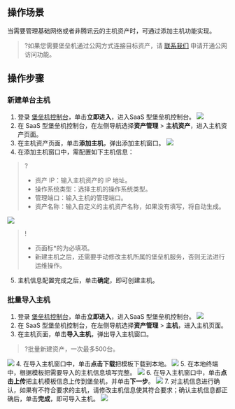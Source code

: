 ## 操作场景
当需要管理基础网络或者非腾讯云的主机资产时，可通过添加主机功能实现。
>?如果您需要堡垒机通过公网方式连接目标资产，请 [联系我们](https://cloud.tencent.com/online-service?from=connect-us) 申请开通公网访问功能。

## 操作步骤
### 新建单台主机
1. 登录 [堡垒机控制台](https://console.cloud.tencent.com/dsgc/bh)，单击**立即进入**，进入SaaS 型堡垒机控制台。
![](https://qcloudimg.tencent-cloud.cn/raw/b2f6673b0cad7c2f423a6b6e287179af.png)
2. 在 SaaS 型堡垒机控制台，在左侧导航选择**资产管理** > **主机资产**，进入主机资产页面。
3. 在主机资产页面，单击**添加主机**，弹出添加主机窗口。
![](https://qcloudimg.tencent-cloud.cn/raw/50be7718d2be53c98732e34096f04058.png)
4. 在添加主机窗口中，需配置如下主机信息：
>?
>- 资产 IP：输入主机资产的 IP 地址。
>- 操作系统类型：选择主机的操作系统类型。
>- 管理端口：输入主机的管理端口。
>- 资产名称：输入自定义的主机资产名称，如果没有填写，将自动生成。
>
![](https://qcloudimg.tencent-cloud.cn/raw/69070b50a551f4555f8bf94796853b71.png)
>!
>- 页面标*的为必填项。
>- 新建主机之后，还需要手动修改主机所属的堡垒机服务，否则无法进行运维操作。
5. 主机信息配置完成之后，单击**确定**，即可创建主机。

### 批量导入主机
1. 登录 [堡垒机控制台](https://console.cloud.tencent.com/dsgc/bh)，单击**立即进入**，进入SaaS 型堡垒机控制台。
![](https://qcloudimg.tencent-cloud.cn/raw/b2f6673b0cad7c2f423a6b6e287179af.png)
2. 在 SaaS 型堡垒机控制台，在左侧导航选择**资产管理** > **主机**，进入主机页面。
3. 在主机页面，单击**导入主机**，弹出导入主机窗口。
>?批量新建资产，一次最多500台。
>
![](https://qcloudimg.tencent-cloud.cn/raw/5cfcdf18e8e35c42b5f23ee7e733e9d7.png)
4. 在导入主机窗口中，单击**点击下载**把模板下载到本地。
![](https://qcloudimg.tencent-cloud.cn/raw/6a4552fe8b70828fee05761ad5679179.png)
5. 在本地终端中，根据模板把需要导入的主机信息填写完整。
![](https://main.qcloudimg.com/raw/b9d83f14f6a5fced75e5626ecdc6d7f7.png)
6. 在导入主机窗口中，单击**点击上传**把主机模板信息上传到堡垒机，并单击**下一步**。
![](https://qcloudimg.tencent-cloud.cn/raw/227a7d25e3d44252cd604dcf32148572.png)
7. 对主机信息进行确认，如果有不符合要求的主机，请修改主机信息使其符合要求；确认主机信息都正确后，单击**完成**，即可导入主机。
![](https://qcloudimg.tencent-cloud.cn/raw/f8e3816136cebd9e3fd3ad61ecb05904.png)
